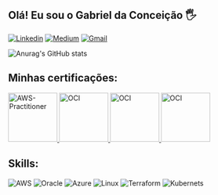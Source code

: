 ## Olá! Eu sou o Gabriel da Conceição 🖐️

[![Linkedin](https://img.shields.io/badge/LinkedIn-0077B5?style=for-the-badge&logo=linkedin&logoColor=white)](https://www.linkedin.com/in/gabrieldevops/)
[![Medium](https://img.shields.io/badge/Medium-12100E?style=for-the-badge&logo=medium&logoColor=white)](https://medium.com/@cloud.capacitacao)
[![Gmail](	https://img.shields.io/badge/Gmail-D14836?style=for-the-badge&logo=gmail&logoColor=white)](cloud.capacitacao@gmail.com)

![Anurag's GitHub stats](https://github-readme-stats.vercel.app/api?username=anuraghazra&show_icons=true&theme=radical)

## Minhas certificações:

<div>
  
<a style="cursor: pointer;" href="https://www.credly.com/badges/2e2d53e1-50a9-4767-864e-207eb327d47b/linked_in_profile" target="_blank" title="AWS Certified Cloud Practitioner -Practitioner">
  <img src="https://d1.awsstatic.com/training-and-certification/certification-badges/AWS-Certified-Cloud-Practitioner_badge.634f8a21af2e0e956ed8905a72366146ba22b74c.png" alt="AWS-Practitioner" width="100">
</a>  
  
<a style="cursor: pointer;" href="https://catalog-education.oracle.com/pls/certview/sharebadge?id=A7D47257AB5AF996451C52F142704FD498C4217D4026A684EB368042C1271335" target="_blank" title="OCI Certifield Architect Associate">
  <img src="https://objectstorage.us-phoenix-1.oraclecloud.com/p/c3pofC7CHkSqKCRIe7q91rfgM9hXgQQW-GN-CtR9tbzkW4HIN0H02OJ8xwoeHPO_/n/axdnydvy8b2d/b/BCKMLPHXDEV_IMAGES/o/img/PROD/Learning-Path_badge_default.png" alt="OCI" width="100">
</a>  

   <a style="cursor: pointer;" href="https://catalog-education.oracle.com/pls/certview/sharebadge?id=D451FC089C61667C3C44D3FF812CBC19EB92B2EB03E946600A1E49ECB4C2B89B" target="_blank" title="OCI Data Management Associate">
  <img src="https://objectstorage.us-phoenix-1.oraclecloud.com/p/c3pofC7CHkSqKCRIe7q91rfgM9hXgQQW-GN-CtR9tbzkW4HIN0H02OJ8xwoeHPO_/n/axdnydvy8b2d/b/BCKMLPHXDEV_IMAGES/o/img/PROD/Learning-Path_badge_default.png" alt="OCI" width="100">
</a>

   <a style="cursor: pointer;" href="https://catalog-education.oracle.com/pls/certview/sharebadge?id=10C7DC40EBBC997E507F08F93B9450ABEBC0951BA209DE610537244516B782E8" target="_blank" title="OCI Foundation Associate">
  <img src="https://images.credly.com/images/27db49f3-8bae-4314-8a84-884935b569db/50_Oracle_Cloud_Infrastructure.png" alt="OCI" width="100">
</a>


</div>

## Skills:

<div style="display: inline_block">
  <img align="center" alt="AWS" src="https://img.shields.io/badge/Amazon_AWS-232F3E?style=for-the-badge&logo=amazon-aws&logoColor=white" />
  <img align="center" alt="Oracle" src="https://img.shields.io/badge/Oracle-F80000?style=for-the-badge&logo=Oracle&logoColor=white" />
  <img align="center" alt="Azure" src="https://img.shields.io/badge/azure-%230072C6.svg?style=for-the-badge&logo=microsoftazure&logoColor=white" />
  <img align="center" alt="Linux" src="https://img.shields.io/badge/Linux-FCC624?style=for-the-badge&logo=linux&logoColor=black" />
  <img align="center" alt="Terraform" src="https://img.shields.io/badge/terraform-%235835CC.svg?style=for-the-badge&logo=terraform&logoColor=white" />
  <img align="center" alt="Kubernets" src="https://img.shields.io/badge/kubernetes-%23326ce5.svg?style=for-the-badge&logo=kubernetes&logoColor=white" />
</div><br/>



